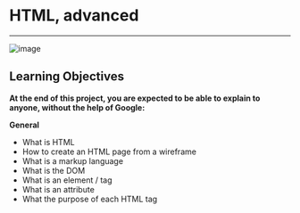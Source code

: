 # HTML, advanced  
___________________________________________________________  
![image](https://programacion.net/files/article/article_02174_.jpg)  
  

## Learning Objectives  
**At the end of this project, you are expected to be able to explain to anyone, without the help of Google:**  
  
**General**  
- What is HTML
- How to create an HTML page from a wireframe
- What is a markup language
- What is the DOM
- What is an element / tag
- What is an attribute
- What the purpose of each HTML tag
